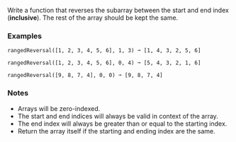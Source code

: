 Write a function that reverses the subarray between the start and end index (**inclusive**). The rest of the array should be kept the same.


### Examples ###
    rangedReversal([1, 2, 3, 4, 5, 6], 1, 3) ➞ [1, 4, 3, 2, 5, 6]

    rangedReversal([1, 2, 3, 4, 5, 6], 0, 4) ➞ [5, 4, 3, 2, 1, 6]

    rangedReversal([9, 8, 7, 4], 0, 0) ➞ [9, 8, 7, 4]


### Notes ###
*   Arrays will be zero-indexed.
*   The start and end indices will always be valid in context of the array.
*   The end index will always be greater than or equal to the starting index.
*   Return the array itself if the starting and ending index are the same.